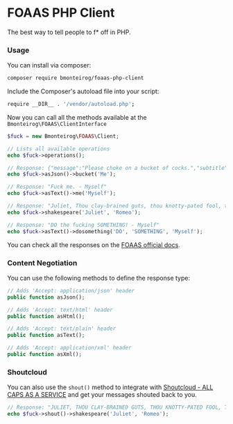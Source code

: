 # FOAAS PHP Client

The best way to tell people to f* off in PHP.

### Usage

You can install via composer:

```bash
composer require bmonteirog/foaas-php-client
```

Include the Composer's autoload file into your script:
```bash
require __DIR__ . '/vendor/autoload.php';
```

Now you can call all the methods available at the `Bmonteirog\FOAAS\ClientInterface`

```php
$fuck = new Bmonteirog\FOAAS\Client;

// Lists all available operations
echo $fuck->operations();

// Response: {"message":"Please choke on a bucket of cocks.","subtitle":"- Me"}
echo $fuck->asJson()->bucket('Me');

// Response: "Fuck me. - Myself"
echo $fuck->asText()->me('Myself');

// Response: "Juliet, Thou clay-brained guts, thou knotty-pated fool, thou whoreson obscene greasy tallow-catch! - Romeo"
echo $fuck->shakespeare('Juliet', 'Romeo');

// Response: "DO the fucking SOMETHING! - Myself"
echo $fuck->asText()->dosomething('DO', 'SOMETHING', 'Myself');
```

You can check all the responses on the [FOAAS official docs](https://www.foaas.com/).

### Content Negotiation

You can use the following methods to define the response type:

```php
// Adds 'Accept: application/json' header
public function asJson();

// Adds 'Accept: text/html' header
public function asHtml();

// Adds 'Accept: text/plain' header
public function asText();

// Adds 'Accept: application/xml' header
public function asXml();
```


### Shoutcloud

You can also use the `shout()` method to integrate with [Shoutcloud - ALL CAPS AS A SERVICE](http://shoutcloud.io/) and get your messages shouted back to you.

```php
// Response: "JULIET, THOU CLAY-BRAINED GUTS, THOU KNOTTY-PATED FOOL, THOU WHORESON OBSCENE GREASY TALLOW-CATCH! - ROMEO"
echo $fuck->shout()->shakespeare('Juliet', 'Romeo');
```
